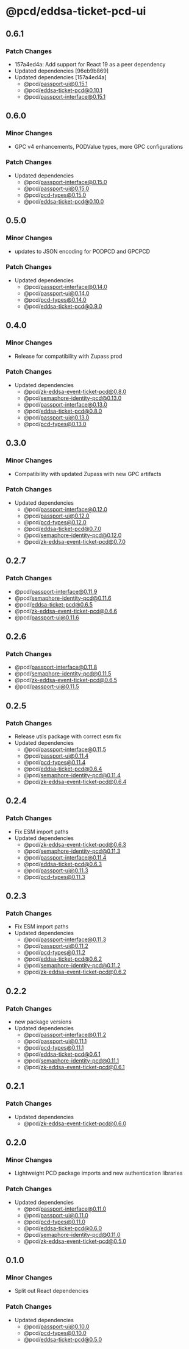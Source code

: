 # @pcd/eddsa-ticket-pcd-ui

## 0.6.1

### Patch Changes

- 157a4ed4a: Add support for React 19 as a peer dependency
- Updated dependencies [96eb9b869]
- Updated dependencies [157a4ed4a]
  - @pcd/passport-ui@0.15.1
  - @pcd/eddsa-ticket-pcd@0.10.1
  - @pcd/passport-interface@0.15.1

## 0.6.0

### Minor Changes

- GPC v4 enhancements, PODValue types, more GPC configurations

### Patch Changes

- Updated dependencies
  - @pcd/passport-interface@0.15.0
  - @pcd/passport-ui@0.15.0
  - @pcd/pcd-types@0.15.0
  - @pcd/eddsa-ticket-pcd@0.10.0

## 0.5.0

### Minor Changes

- updates to JSON encoding for PODPCD and GPCPCD

### Patch Changes

- Updated dependencies
  - @pcd/passport-interface@0.14.0
  - @pcd/passport-ui@0.14.0
  - @pcd/pcd-types@0.14.0
  - @pcd/eddsa-ticket-pcd@0.9.0

## 0.4.0

### Minor Changes

- Release for compatibility with Zupass prod

### Patch Changes

- Updated dependencies
  - @pcd/zk-eddsa-event-ticket-pcd@0.8.0
  - @pcd/semaphore-identity-pcd@0.13.0
  - @pcd/passport-interface@0.13.0
  - @pcd/eddsa-ticket-pcd@0.8.0
  - @pcd/passport-ui@0.13.0
  - @pcd/pcd-types@0.13.0

## 0.3.0

### Minor Changes

- Compatibility with updated Zupass with new GPC artifacts

### Patch Changes

- Updated dependencies
  - @pcd/passport-interface@0.12.0
  - @pcd/passport-ui@0.12.0
  - @pcd/pcd-types@0.12.0
  - @pcd/eddsa-ticket-pcd@0.7.0
  - @pcd/semaphore-identity-pcd@0.12.0
  - @pcd/zk-eddsa-event-ticket-pcd@0.7.0

## 0.2.7

### Patch Changes

- @pcd/passport-interface@0.11.9
- @pcd/semaphore-identity-pcd@0.11.6
- @pcd/eddsa-ticket-pcd@0.6.5
- @pcd/zk-eddsa-event-ticket-pcd@0.6.6
- @pcd/passport-ui@0.11.6

## 0.2.6

### Patch Changes

- @pcd/passport-interface@0.11.8
- @pcd/semaphore-identity-pcd@0.11.5
- @pcd/zk-eddsa-event-ticket-pcd@0.6.5
- @pcd/passport-ui@0.11.5

## 0.2.5

### Patch Changes

- Release utils package with correct esm fix
- Updated dependencies
  - @pcd/passport-interface@0.11.5
  - @pcd/passport-ui@0.11.4
  - @pcd/pcd-types@0.11.4
  - @pcd/eddsa-ticket-pcd@0.6.4
  - @pcd/semaphore-identity-pcd@0.11.4
  - @pcd/zk-eddsa-event-ticket-pcd@0.6.4

## 0.2.4

### Patch Changes

- Fix ESM import paths
- Updated dependencies
  - @pcd/zk-eddsa-event-ticket-pcd@0.6.3
  - @pcd/semaphore-identity-pcd@0.11.3
  - @pcd/passport-interface@0.11.4
  - @pcd/eddsa-ticket-pcd@0.6.3
  - @pcd/passport-ui@0.11.3
  - @pcd/pcd-types@0.11.3

## 0.2.3

### Patch Changes

- Fix ESM import paths
- Updated dependencies
  - @pcd/passport-interface@0.11.3
  - @pcd/passport-ui@0.11.2
  - @pcd/pcd-types@0.11.2
  - @pcd/eddsa-ticket-pcd@0.6.2
  - @pcd/semaphore-identity-pcd@0.11.2
  - @pcd/zk-eddsa-event-ticket-pcd@0.6.2

## 0.2.2

### Patch Changes

- new package versions
- Updated dependencies
  - @pcd/passport-interface@0.11.2
  - @pcd/passport-ui@0.11.1
  - @pcd/pcd-types@0.11.1
  - @pcd/eddsa-ticket-pcd@0.6.1
  - @pcd/semaphore-identity-pcd@0.11.1
  - @pcd/zk-eddsa-event-ticket-pcd@0.6.1

## 0.2.1

### Patch Changes

- Updated dependencies
  - @pcd/zk-eddsa-event-ticket-pcd@0.6.0

## 0.2.0

### Minor Changes

- Lightweight PCD package imports and new authentication libraries

### Patch Changes

- Updated dependencies
  - @pcd/passport-interface@0.11.0
  - @pcd/passport-ui@0.11.0
  - @pcd/pcd-types@0.11.0
  - @pcd/eddsa-ticket-pcd@0.6.0
  - @pcd/semaphore-identity-pcd@0.11.0
  - @pcd/zk-eddsa-event-ticket-pcd@0.5.0

## 0.1.0

### Minor Changes

- Split out React dependencies

### Patch Changes

- Updated dependencies
  - @pcd/passport-ui@0.10.0
  - @pcd/pcd-types@0.10.0
  - @pcd/eddsa-ticket-pcd@0.5.0
